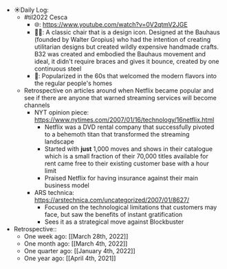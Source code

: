 - ☀️Daily Log:
    - #til2022 Cesca
        - 🌐: https://www.youtube.com/watch?v=0V2qtmV2JGE
        - 💁‍♂️: A classic chair that is a design icon. Designed at the Bauhaus (founded by Walter Gropius) who had the intention of creating utilitarian designs but created wildly expensive handmade crafts. B32 was created and embodied the Bauhaus movement and ideal, it didn't require braces and gives it bounce, created by one continuous steel
        - 🤔: Popularized in the 60s that welcomed the modern flavors into the regular people's homes
    - Retrospective on articles around when Netflix became popular and see if there are anyone that warned streaming services will become channels
        - NYT opinion piece: https://www.nytimes.com/2007/01/16/technology/16netflix.html
            - Netflix was a DVD rental company that successfully pivoted to a behemoth titan that transformed the streaming landscape
            - Started with __just__ 1,000 moves and shows in their catalogue which is a small fraction of their 70,000 titles available for rent came free to their existing customer base with a hour limit
            - Praised Netflix for having insurance against their main business model
        - ARS technica: https://arstechnica.com/uncategorized/2007/01/8627/
            - Focused on the technological limitations that customers may face, but saw the benefits of instant gratification
            - Sees it as a strategical move against Blockbuster
- Retrospective::
    - One week ago: [[March 28th, 2022]]
    - One month ago: [[March 4th, 2022]]
    - One quarter ago: [[January 4th, 2022]]
    - One year ago: [[April 4th, 2021]]
